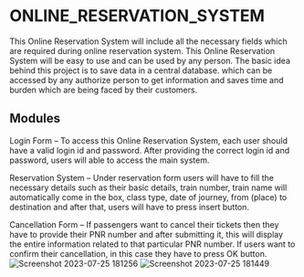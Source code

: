 # ONLINE_RESERVATION_SYSTEM
 This Online Reservation System will include all the necessary fields which are required during online reservation system. This Online Reservation System will be easy to use and can be used by any person. The basic idea behind this project is to save data in a central database.
which can be
accessed by any authorize person to get information and saves time and burden which are being
faced by their customers.

 ## Modules



Login Form – To access this Online Reservation System, each user should have a valid login id and
password. After providing the correct login id and password, users will able to access the main
system.



Reservation System – Under reservation form users will have to fill the necessary details such as
their basic details, train number, train name will automatically come in the box, class type, date of
journey, from (place) to destination and after that, users will have to press insert button.



Cancellation Form – If passengers want to cancel their tickets then they have to provide their
PNR number and after submitting it, this will display the entire information related to that
particular PNR number. If users want to confirm their cancellation, in this case they have to press
OK button.
![Screenshot 2023-07-25 181256](https://github.com/smdydx/ONLINE_RESERVATION_SYSTEM/assets/77625439/5bf328b4-b8c0-4269-bb05-5d972ea1502c)
![Screenshot 2023-07-25 181449](https://github.com/smdydx/ONLINE_RESERVATION_SYSTEM/assets/77625439/d97116fc-1472-4063-94a9-ae75a975d189)
